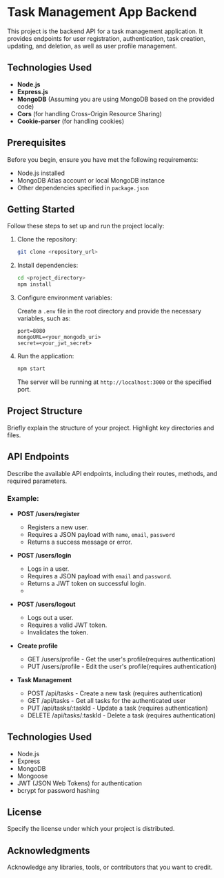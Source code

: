 # Task Management App Backend

This project is the backend API for a task management application. It provides endpoints for user registration, authentication, task creation, updating, and deletion, as well as user profile management.

## Technologies Used

- **Node.js**
- **Express.js**
- **MongoDB** (Assuming you are using MongoDB based on the provided code)
- **Cors** (for handling Cross-Origin Resource Sharing)
- **Cookie-parser** (for handling cookies)





## Prerequisites

Before you begin, ensure you have met the following requirements:

- Node.js installed
- MongoDB Atlas account or local MongoDB instance
- Other dependencies specified in `package.json`

## Getting Started

Follow these steps to set up and run the project locally:

1. Clone the repository:

    ```bash
    git clone <repository_url>
    ```

2. Install dependencies:

    ```bash
    cd <project_directory>
    npm install
    ```

3. Configure environment variables:

   Create a `.env` file in the root directory and provide the necessary variables, such as:

    ```env
    port=8080
    mongoURL=<your_mongodb_uri>
    secret=<your_jwt_secret>
    ```

4. Run the application:

    ```bash
    npm start
    ```

    The server will be running at `http://localhost:3000` or the specified port.

## Project Structure

Briefly explain the structure of your project. Highlight key directories and files.

## API Endpoints

Describe the available API endpoints, including their routes, methods, and required parameters.

### Example:

- **POST /users/register**
  - Registers a new user.
  - Requires a JSON payload with `name`, `email`, `password`
  - Returns a success message or error.

- **POST /users/login**
  - Logs in a user.
  - Requires a JSON payload with `email` and `password`.
  - Returns a JWT token on successful login.
  - 

- **POST /users/logout**
  - Logs out a user.
  - Requires a valid JWT token.
  - Invalidates the token.
- **Create profile**  
  - GET /users/profile - Get the user's profile(requires authentication)
  - PUT /users/profile - Edit the user's profile(requires authentication)
- **Task Management**
  - POST /api/tasks - Create a new task (requires authentication)
  - GET /api/tasks - Get all tasks for the authenticated user
  - PUT /api/tasks/:taskId - Update a task (requires authentication)
  - DELETE /api/tasks/:taskId - Delete a task (requires authentication)  
## Technologies Used

- Node.js
- Express
- MongoDB
- Mongoose
- JWT (JSON Web Tokens) for authentication
- bcrypt for password hashing

## License

Specify the license under which your project is distributed.

## Acknowledgments

Acknowledge any libraries, tools, or contributors that you want to credit.

